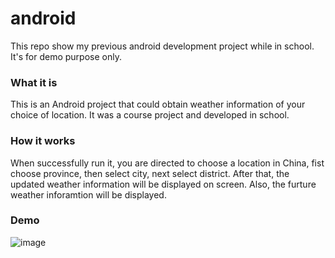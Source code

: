 # android
This repo show my previous android development project while in school. It's for demo purpose only.

### What it is
This is an Android project that could obtain weather information of your choice of location. It was a course project and developed in school.


### How it works
When successfully run it, you are directed to choose a location in China, fist choose province, then select city, next select district.
After that, the updated weather information will be displayed on screen. Also, the furture weather inforamtion will be displayed.

### Demo
![image](https://github.com/updatinglb/android/blob/master/app/src/main/res/Screenshot/Screen%20Shot%202019-10-15%20at%203.36.31%20PM.jpg)


